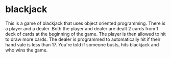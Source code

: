 # blackjack

This is a game of blackjack that uses object oriented programming. There is a player and a
dealer. Both the player and dealer are dealt 2 cards from 1 deck of cards at the beginning of
the game. The player is then allowed to hit to draw more cards. The dealer is programmed to
automatically hit if their hand vale is less than 17. You're told if someone busts, hits
blackjack and who wins the game. 

